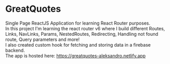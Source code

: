 # GreatQuotes
Single Page ReactJS Application for learning React Router purposes.  
In this project I'm learning the react router v6 where I build different Routes, Links, NavLinks, Params, NestedRoutes, Redirecting, Handling not found route, Query parameters and more!  
I also created custom hook for fetching and storing data in a firebase backend.  
The app is hosted here: https://greatquotes-aleksandro.netlify.app
